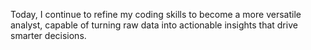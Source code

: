 Today, I continue to refine my coding skills to become a more versatile analyst, capable of turning raw data into actionable insights that drive smarter decisions.

